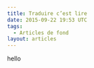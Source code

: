 ```yaml
---
title: Traduire c’est lire
date: 2015-09-22 19:53 UTC
tags:
  - Articles de fond
layout: articles
---
```


hello
